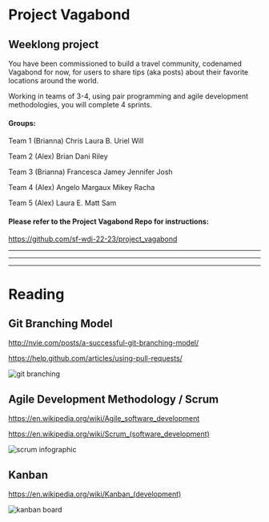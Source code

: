 # Project Vagabond

## Weeklong project

You have been commissioned to build a travel community, codenamed Vagabond for now, for users to share tips (aka posts) about their favorite locations around the world.

Working in teams of 3-4, using pair programming and agile development methodologies, you will complete 4 sprints.

#### Groups:

Team 1 (Brianna)
Chris
Laura B.
Uriel
Will

Team 2 (Alex)
Brian
Dani
Riley

Team 3 (Brianna)
Francesca
Jamey
Jennifer
Josh

Team 4 (Alex)
Angelo
Margaux
Mikey
Racha

Team 5 (Alex)
Laura E.
Matt
Sam


#### Please refer to the Project Vagabond Repo for instructions:
https://github.com/sf-wdi-22-23/project_vagabond


---
---
---


# Reading

## Git Branching Model
http://nvie.com/posts/a-successful-git-branching-model/

https://help.github.com/articles/using-pull-requests/

![git branching](http://nvie.com/img/git-model@2x.png)


## Agile Development Methodology / Scrum
https://en.wikipedia.org/wiki/Agile_software_development

https://en.wikipedia.org/wiki/Scrum_(software_development)

![scrum infographic](https://www.maxxor.com/images/Scrum.jpg)

## Kanban
https://en.wikipedia.org/wiki/Kanban_(development)

![kanban board](http://leankit.com/kanban/kanban-board/simple-physical-board-w-card-types-e87dbe30.png)
